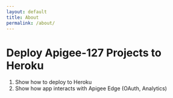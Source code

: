 ```yaml
---
layout: default
title: About
permalink: /about/
---
```


# Deploy Apigee-127 Projects to Heroku

1. Show how to deploy to Heroku
2. Show how app interacts with Apigee Edge (OAuth, Analytics)